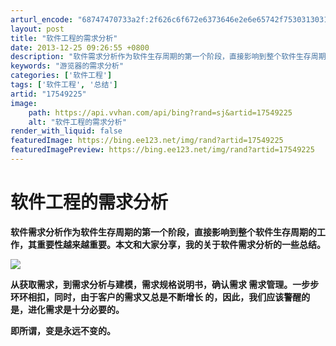 ```yaml
---
arturl_encode: "68747470733a2f:2f626c6f672e6373646e2e6e65742f75303130313736303134:2f61727469636c652f64657461696c732f3137353439323235"
layout: post
title: "软件工程的需求分析"
date: 2013-12-25 09:26:55 +0800
description: "软件需求分析作为软件生存周期的第一个阶段，直接影响到整个软件生存周期的工作，其重要性越来越重要。本文"
keywords: "游览器的需求分析"
categories: ['软件工程']
tags: ['软件工程', '总结']
artid: "17549225"
image:
    path: https://api.vvhan.com/api/bing?rand=sj&artid=17549225
    alt: "软件工程的需求分析"
render_with_liquid: false
featuredImage: https://bing.ee123.net/img/rand?artid=17549225
featuredImagePreview: https://bing.ee123.net/img/rand?artid=17549225
---
```


# 软件工程的需求分析

**软件需求分析作为软件生存周期的第一个阶段，直接影响到整个软件生存周期的工作，其重要性越来越重要。本文和大家分享，我的关于软件需求分析的一些总结。**

**![](https://img-blog.csdn.net/20131225092550484?watermark/2/text/aHR0cDovL2Jsb2cuY3Nkbi5uZXQvdTAxMDE3NjAxNA==/font/5a6L5L2T/fontsize/400/fill/I0JBQkFCMA==/dissolve/70/gravity/SouthEast)**

**从获取需求，到需求分析与建模，需求规格说明书，确认需求 需求管理。一步步环环相扣，同时，由于客户的需求又总是不断增长 的，因此，我们应该警醒的是，进化需求是十分必要的。**

**即所谓，变是永远不变的。**